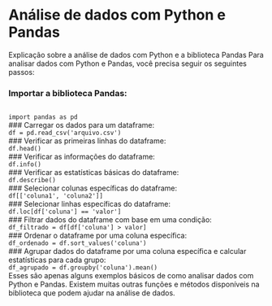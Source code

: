 # Análise de dados com Python e Pandas
Explicação sobre a análise de dados com Python e a biblioteca Pandas
Para analisar dados com Python e Pandas, você precisa seguir os seguintes passos:

### Importar a biblioteca Pandas:
<code>
import pandas as pd
</code>
### Carregar os dados para um dataframe:
<code>
df = pd.read_csv('arquivo.csv')
</code>
### Verificar as primeiras linhas do dataframe:
<code>
df.head()
</code>
### Verificar as informações do dataframe:
<code>
df.info()
</code>
### Verificar as estatísticas básicas do dataframe:
<code>
df.describe()
</code>
### Selecionar colunas específicas do dataframe:
<code>
df[['coluna1', 'coluna2']]
</code>
### Selecionar linhas específicas do dataframe:
<code>
df.loc[df['coluna'] == 'valor']
</code>
### Filtrar dados do dataframe com base em uma condição:
<code>
df_filtrado = df[df['coluna'] > valor]
</code>
### Ordenar o dataframe por uma coluna específica:
<code>
df_ordenado = df.sort_values('coluna')
</code>
### Agrupar dados do dataframe por uma coluna específica e calcular estatísticas para cada grupo:
<code>
df_agrupado = df.groupby('coluna').mean()
</code>
Esses são apenas alguns exemplos básicos de como analisar dados com Python e Pandas. Existem muitas outras funções e métodos disponíveis na biblioteca que podem ajudar na análise de dados.
